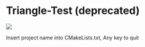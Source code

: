 # Triangle-Test (deprecated)
![](https://i.imgur.com/tmFLWRZ.png)

Insert project name into CMakeLists.txt, 
Any key to quit
